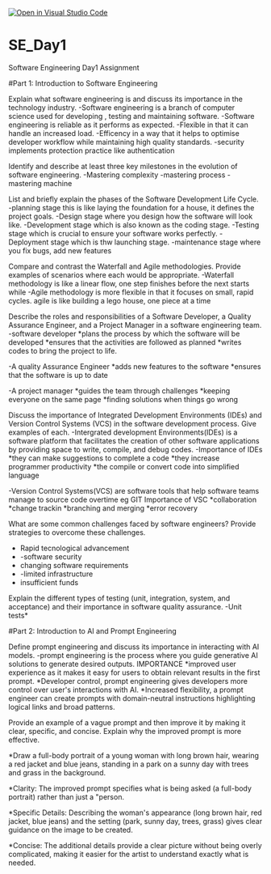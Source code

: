 [![Open in Visual Studio Code](https://classroom.github.com/assets/open-in-vscode-2e0aaae1b6195c2367325f4f02e2d04e9abb55f0b24a779b69b11b9e10269abc.svg)](https://classroom.github.com/online_ide?assignment_repo_id=18461406&assignment_repo_type=AssignmentRepo)
# SE_Day1
Software Engineering Day1 Assignment

#Part 1: Introduction to Software Engineering

Explain what software engineering is and discuss its importance in the technology industry.
-Software engineering is a branch of computer science used for developing , testing and maintaining software.
-Software engineering is reliable as it performs as expected.
-Flexible in that it can handle an increased load.
-Efficency in a way that it helps to optimise developer workflow while maintaining high quality standards.
-security implements protection practice like authentication


Identify and describe at least three key milestones in the evolution of software engineering.
-Mastering complexity
-mastering process
-mastering machine

List and briefly explain the phases of the Software Development Life Cycle.
-planning stage this is like laying the foundation for a house, it defines the project goals.
-Design stage where you design how the software will look like.
-Development stage which is also known as the coding stage.
-Testing stage which is crucial to ensure your software works perfectly.
-Deployment stage which is thw launching stage.
-maintenance stage where you fix bugs, add new features


Compare and contrast the Waterfall and Agile methodologies. Provide examples of scenarios where each would be appropriate.
-Waterfall methodology is like a linear flow, one step finishes before the next starts 
while
-Agile methodology is more flexible in that it focuses on small, rapid cycles. agile is like building a lego house, one piece at a time

Describe the roles and responsibilities of a Software Developer, a Quality Assurance Engineer, and a Project Manager in a software engineering team.
-software developer
*plans the process by which the software will be developed
*ensures that the activities are followed as planned
*writes codes to bring the project to life.

-A quality Assurance Engineer
*adds new features to the software
*ensures that the software is up to date

-A project manager
*guides the team through challenges
*keeping everyone on the same page 
*finding solutions when things go wrong


Discuss the importance of Integrated Development Environments (IDEs) and Version Control Systems (VCS) in the software development process. Give examples of each.
-Intergrated development Environments(IDEs) is a software platform that facilitates the creation of other software applications by providing space to write, compile, and debug codes.
-Importance of IDEs
*they can make suggestions to complete a code
*they increase programmer productivity
*the compile or convert code into simplified language

-Version Control Systems(VCS) are software tools that help software teams manage to source code overtime eg GIT
Importance of VSC
*collaboration
*change trackin
*branching and merging
*error recovery


What are some common challenges faced by software engineers? Provide strategies to overcome these challenges.
- Rapid tecnological advancement
- -software security
- changing software requirements
- -limited infrastructure
- insufficient funds

Explain the different types of testing (unit, integration, system, and acceptance) and their importance in software quality assurance.
-Unit tests*

#Part 2: Introduction to AI and Prompt Engineering


Define prompt engineering and discuss its importance in interacting with AI models.
-prompt engineering is the process where you guide generative AI solutions to generate desired outputs.
IMPORTANCE
*improved user experience as it makes it easy for users to obtain relevant results in the first prompt.
*Developer control, prompt engineering gives developers more control over user's interactions with AI.
*Increased flexibility, a prompt engineer can create prompts with domain-neutral instructions highlighting logical links and broad patterns.

Provide an example of a vague prompt and then improve it by making it clear, specific, and concise. Explain why the improved prompt is more effective.

*Draw a full-body portrait of a young woman with long brown hair, wearing a red jacket and blue jeans, standing in a park on a sunny day with trees and grass in the background.

*Clarity: The improved prompt specifies what is being asked (a full-body portrait) rather than just a "person.

*Specific Details: Describing the woman's appearance (long brown hair, red jacket, blue jeans) and the setting (park, sunny day, trees, grass) gives clear guidance on the image to be created.

*Concise: The additional details provide a clear picture without being overly complicated, making it easier for the artist to understand exactly what is needed.

